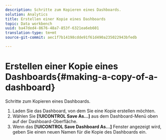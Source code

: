 ```yaml
---
description: Schritte zum Kopieren eines Dashboards.
solution: Analytics
title: Erstellen einer Kopie eines Dashboards
topic: Data workbench
uuid: ba47ded4-8676-48a7-853f-6321ea6eb601
translation-type: tm+mt
source-git-commit: aec1f7b14198cdde91f61d490a235022943bfedb

---
```



# Erstellen einer Kopie eines Dashboards{#making-a-copy-of-a-dashboard}

Schritte zum Kopieren eines Dashboards.

1. Laden Sie das Dashboard, von dem Sie eine Kopie erstellen möchten.
1. Wählen Sie **[!UICONTROL Save As…]** aus dem Dashboard-Menü oben auf der Dashboard-Oberfläche.
1. Wenn das **[!UICONTROL Save Dashboard As…]** Fenster angezeigt wird, geben Sie einen neuen Namen für die Kopie des Dashboards ein.
